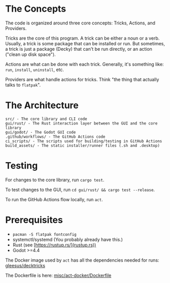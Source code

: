 # The Concepts
The code is organized around three core concepts: Tricks, Actions, and Providers.

Tricks are the core of this program. A trick can be either a noun or a verb. Usually, a trick is some package that can be installed or run. But sometimes, a trick is just a package (Decky) that can't be run directly, or an action ("clean up disk space").

Actions are what can be done with each trick. Generally, it's something like: `run`, `install`, `uninstall`, etc.

Providers are what handle actions for tricks. Think "the thing that actually talks to `flatpak`".

# The Architecture
```
src/ - The core library and CLI code
gui/rust/ - The Rust interaction layer between the GUI and the core library
gui/godot/ - The Godot GUI code
.github/workflows/ - The GitHub Actions code
ci_scripts/ - The scripts used for building/testing in GitHub Actions
build_assets/ - The static installer/runner files (.sh and .desktop)
```

# Testing
For changes to the core library, run `cargo test`.

To test changes to the GUI, run `cd gui/rust/ && cargo test --release`.

To run the GitHub Actions flow locally, run `act`.

# Prerequisites
* `pacman -S flatpak fontconfig`
* systemctl/systemd (You probably already have this.)
* Rust (see [https://rustup.rs/](rustup.rs))
* Godot >=4.4

The Docker image used by `act` has all the dependencies needed for runs: [gleesus/decktricks](https://hub.docker.com/r/gleesus/decktricks)

The Dockerfile is here: [misc/act-docker/Dockerfile](./misc/act-docker/Dockerfile)
